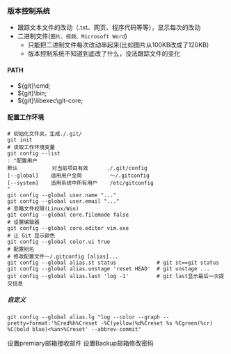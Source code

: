 ### 版本控制系统
- 跟踪文本文件的改动（.txt、网页、程序代码等等），显示每次的改动
- 二进制文件(`图片、视频、Microsoft Word`)
    + 只能把二进制文件每次改动串起来(比如图片从100KB改成了120KB)
    + 版本控制系统不知道到底改了什么，没法跟踪文件的变化

#### PATH
- ${git}\cmd;
- ${git}\bin;
- ${git}\libexec\git-core;

#### 配置工作环境
```shell
# 初始化文件夹，生成./.git/
git init
# 读取工作环境变量
git config --list
: "配置用户
默认           对当前项目有效      ./.git/config
[--global]    适用用户全局         ～/.gitconfig
[--system]    适用系统中所有用户    /etc/gitconfig
"
git config --global user.name "..."
git config --global user.email "..."
# 忽略文件权限(Linux/Win)
git config --global core.filemode false
# 设置编辑器
git config --global core.editor vim.exe
# 让 Git 显示颜色
git config --global color.ui true
# 配置别名
# 修改配置文件～/.gitconfig [alias]...
git config --global alias.st status             # git st==git status
git config --global alias.unstage 'reset HEAD'  # git unstage ...
git config --global alias.last 'log -1'         # git last显示最后一次提交信息
```

##### 自定义
```shell
git config --global alias.lg "log --color --graph --pretty=format:'%Cred%h%Creset -%C(yellow)%d%Creset %s %Cgreen(%cr) %C(bold blue)<%an>%Creset' --abbrev-commit"
```

设置premiary邮箱接收邮件
设置Backup邮箱修改密码